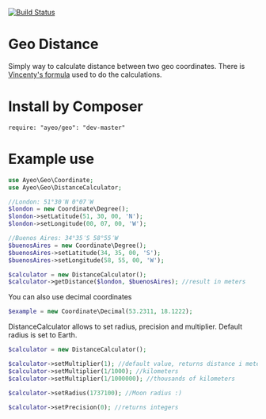 [![Build Status](https://travis-ci.org/ayeo/geo.svg?branch=master)](https://travis-ci.org/ayeo/geo)

Geo Distance
============

Simply way to calculate distance between two geo coordinates. There is [Vincenty's formula](http://en.wikipedia.org/wiki/Vincenty%27s_formula) used to do the  calculations.


Install by Composer
===================

```
require: "ayeo/geo": "dev-master"
```

Example use
===========

```php
use Ayeo\Geo\Coordinate;
use Ayeo\Geo\DistanceCalculator;

//London: 51°30′N 0°07′W
$london = new Coordinate\Degree();
$london->setLatitude(51, 30, 00, 'N');
$london->setLongitude(00, 07, 00, 'W');

//Buenos Aires: 34°35′S 58°55′W
$buenosAires = new Coordinate\Degree();
$buenosAires->setLatitude(34, 35, 00, 'S');
$buenosAires->setLongitude(58, 55, 00, 'W');

$calculator = new DistanceCalculator();
$calculator->getDistance($london, $buenosAires); //result in meters
```
        
You can also use decimal coordinates 
```php
$example = new Coordinate\Decimal(53.2311, 18.1222);
```

DistanceCalculator allows to set radius, precision and multiplier. Default radius is set to Earth.

```php
$calculator = new DistanceCalculator();

$calculator->setMultiplier(1); //default value, returns distance i meters
$calculator->setMultiplier(1/1000); //kilometers
$calculator->setMultiplier(1/1000000); //thousands of kilometers

$calculator->setRadius(1737100); //Moon radius :)

$calculator->setPrecision(0); //returns integers
```
